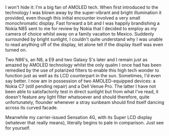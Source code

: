 I won't hide it: I'm a big fan of AMOLED tech. When first introduced to the technology I was blown away by the super-vibrant and bright illumination it provided, even though this initial encounter involved a very small monochromatic display. Fast forward a bit and I was happily brandishing a Nokia N85 sent to me for review by Nokia that I decided to employ as my camera of choice whilst away on a family vacation to Mexico. Suddenly surrounded by bright sunlight, I couldn't quite understand why I was unable to read anything off of the display, let alone tell if the display itself was even turned on.

Two N86's, an N8, a E9 and two Galaxy S's later and I remain just as amazed by AMOLED technology whilst the only qualm I once had has been remedied by the use of polarized filters to enable this high tech wonder to function just as well as its LCD counterpart in the sun. Sometimes, I'd even say better. I now am in possession of two AMOLED-equipped devices: a Nokia C7 (still pending repair) and a Dell Venue Pro. The latter I have not been able to satisfactorily test in direct sunlight but from what I've read, it doesn't feature any light filter whatsoever and should therefore, quite unfortunately, flounder whenever a stray sunbeam should find itself dancing across its curved facade.

Meanwhile my carrier-issued Sensation 4G, with its Super LCD display (whatever that really means), literally begins to pale in comparison. Just see for yourself.